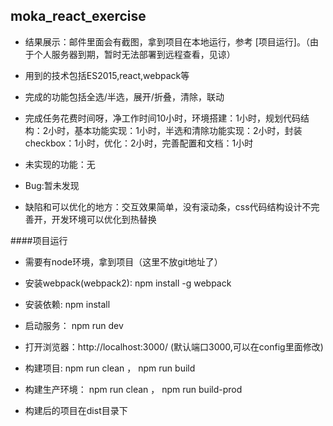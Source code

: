 ## moka_react_exercise

- 结果展示：邮件里面会有截图，拿到项目在本地运行，参考 [项目运行]。（由于个人服务器到期，暂时无法部署到远程查看，见谅）

- 用到的技术包括ES2015,react,webpack等
- 完成的功能包括全选/半选，展开/折叠，清除，联动
- 完成任务花费时间呀，净工作时间10小时，环境搭建：1小时，规划代码结构：2小时，基本功能实现：1小时，半选和清除功能实现：2小时，封装checkbox：1小时，优化：2小时，完善配置和文档：1小时

- 未实现的功能：无
- Bug:暂未发现
- 缺陷和可以优化的地方：交互效果简单，没有滚动条，css代码结构设计不完善开，开发环境可以优化到热替换


####项目运行

- 需要有node环境，拿到项目（这里不放git地址了）
- 安装webpack(webpack2): npm install -g webpack
- 安装依赖: npm install 
- 启动服务： npm run dev 
- 打开浏览器：http://localhost:3000/   (默认端口3000,可以在config里面修改)

- 构建项目: npm run clean ， npm run build
- 构建生产环境： npm run clean ， npm run build-prod

- 构建后的项目在dist目录下